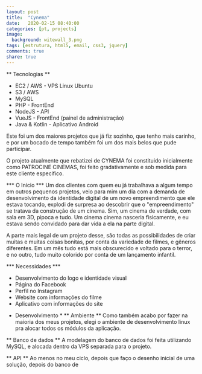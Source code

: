 ```yaml
---
layout: post
title:  "Cynema"
date:   2020-02-15 08:40:00
categories: [pt, projects]
image:
  background: witewall_3.png
tags: [estrutura, html5, email, css3, jquery]
comments: true
share: true
---
```

** Tecnologias **
* EC2 / AWS - VPS Linux Ubuntu
* S3 / AWS
* MySQL
* PHP - FrontEnd
* NodeJS - API
* VueJS - FrontEnd (painel de administração)
* Java & Kotlin - Aplicativo Android


Este foi um dos maiores projetos que já fiz sozinho, que tenho mais carinho, e por um bocado de tempo também foi um dos mais belos que pude participar.

<!-- more -->
O projeto atualmente que rebatizei de CYNEMA foi constituido inicialmente como PATROCINE CINEMAS, foi feito gradativamente e sob medida para este cliente especifico.

*** O Inicio ***
Um dos clientes com quem eu já trabalhava a algum tempo em outros pequenos projetos, veio para mim um dia com a demanda de desenvolvimento da identidade digital de um novo empreendimento que ele estava tocando, explodi de surpresa ao descobrir que o "empreendimento" se tratava da construção de um cinema. Sim, um cinema de verdade, com sala em 3D, pipoca e tudo. Um cinema cinema nasceria fisicamente, e eu estava sendo convidado para dar vida a ela na parte digital.

A parte mais legal de um projeto desse, são todas as possibilidades de criar muitas e muitas coisas bonitas, por conta da variedade de  filmes, e gêneros diferentes. Em um mês tudo está mais obscurecido e voltado para o terror, e no outro, tudo muito colorido por conta de um lançamento infantil.

*** Necessidades ***
- Desenvolvimento do logo e identidade visual
- Página do Facebook
- Perfil no Instagram
- Website com informações do filme
- Aplicativo com informações do site


* Desenvolvimento *
** Ambiente **
Como também acabo por fazer na maioria dos meus projetos, elegi o ambiente de desenvolvimento linux pra alocar todos os módulos da aplicação. 


** Banco de dados **
A modelagem do banco de dados foi feita utilizando MySQL, e alocada dentro da VPS separada para o projeto.

** API **
Ao menos no meu ciclo, depois que faço o desenho inicial de uma solução, depois do banco de 